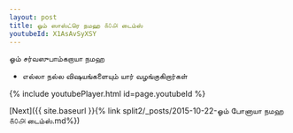 ```yaml
---
layout: post
title: ஓம் ஸாஸ்ட்ரெ நமஹ ௧௦௮ டைம்ஸ்
youtubeId: X1AsAvSyXSY
---
```

 
 
 ஓம் சர்வஸுபாம்கறாயா நமஹ  
 
 -  எல்லா நல்ல விஷயங்களையும் யார் வழங்குகிறார்கள் 
 
  
 
  
 
 
 
 
 
 


{% include youtubePlayer.html id=page.youtubeId %}
 
[Next]({{ site.baseurl }}{% link  split2/_posts/2015-10-22-ஓம் போனாயா நமஹ ௧௦௮ டைம்ஸ்.md%})
 
